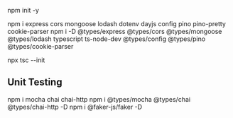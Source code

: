npm init -y

npm i express cors mongoose lodash dotenv dayjs config pino pino-pretty cookie-parser
npm i -D @types/express @types/cors @types/mongoose @types/lodash typescript ts-node-dev @types/config @types/pino @types/cookie-parser

npx tsc --init

## Unit Testing ##
npm i mocha chai chai-http
npm i @types/mocha @types/chai @types/chai-http -D
npm i @faker-js/faker -D